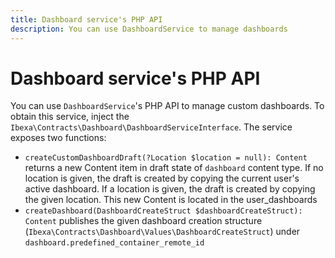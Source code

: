 ```yaml
---
title: Dashboard service's PHP API
description: You can use DashboardService to manage dashboards
---
```


# Dashboard service's PHP API 

You can use `DashboardService`'s PHP API to manage custom dashboards.
To obtain this service, inject the `Ibexa\Contracts\Dashboard\DashboardServiceInterface`.
The service exposes two functions:

- `createCustomDashboardDraft(?Location $location = null): Content`
  returns a new Content item in draft state of `dashboard` content type.
  If no location is given, the draft is created by copying the current user's active dashboard.
  If a location is given, the draft is created by copying the given location.
  This new Content is located in the user_dashboards
- `createDashboard(DashboardCreateStruct $dashboardCreateStruct): Content` publishes the given
  dashboard creation structure (`Ibexa\Contracts\Dashboard\Values\DashboardCreateStruct`)
  under `dashboard.predefined_container_remote_id`
